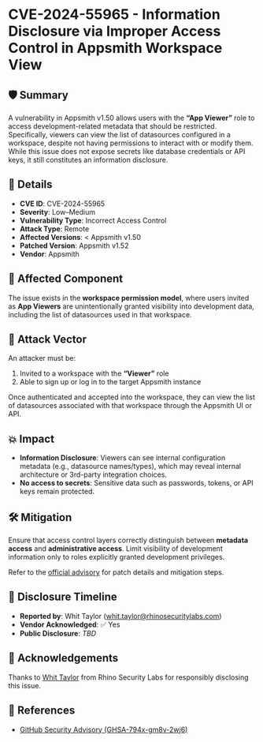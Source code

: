 # CVE-2024-55965 - Information Disclosure via Improper Access Control in Appsmith Workspace View

## 🛡️ Summary

A vulnerability in Appsmith v1.50 allows users with the **“App Viewer”** role to access development-related metadata that should be restricted. Specifically, viewers can view the list of datasources configured in a workspace, despite not having permissions to interact with or modify them. While this issue does not expose secrets like database credentials or API keys, it still constitutes an information disclosure.



## 🧾 Details

- **CVE ID**: CVE-2024-55965  
- **Severity**: Low–Medium  
- **Vulnerability Type**: Incorrect Access Control  
- **Attack Type**: Remote  
- **Affected Versions**: < Appsmith v1.50  
- **Patched Version**: Appsmith v1.52
- **Vendor**: Appsmith  



## 📍 Affected Component

The issue exists in the **workspace permission model**, where users invited as **App Viewers** are unintentionally granted visibility into development data, including the list of datasources used in that workspace.



## 🎯 Attack Vector

An attacker must be:

1. Invited to a workspace with the **“Viewer”** role
2. Able to sign up or log in to the target Appsmith instance

Once authenticated and accepted into the workspace, they can view the list of datasources associated with that workspace through the Appsmith UI or API.



## 💥 Impact

- **Information Disclosure**: Viewers can see internal configuration metadata (e.g., datasource names/types), which may reveal internal architecture or 3rd-party integration choices.
- **No access to secrets**: Sensitive data such as passwords, tokens, or API keys remain protected.



## 🛠️ Mitigation

Ensure that access control layers correctly distinguish between **metadata access** and **administrative access**. Limit visibility of development information only to roles explicitly granted development privileges.

Refer to the [official advisory](https://github.com/appsmithorg/appsmith/security/advisories/GHSA-794x-gm8v-2wj6) for patch details and mitigation steps.



## 📅 Disclosure Timeline

- **Reported by**: Whit Taylor (<whit.taylor@rhinosecuritylabs.com>)  
- **Vendor Acknowledged**: ✅ Yes  
- **Public Disclosure**: *TBD*



## 🙏 Acknowledgements

Thanks to [Whit Taylor](https://rhinosecuritylabs.com) from Rhino Security Labs for responsibly disclosing this issue.



## 🔗 References

- [GitHub Security Advisory (GHSA-794x-gm8v-2wj6)](https://github.com/appsmithorg/appsmith/security/advisories/GHSA-794x-gm8v-2wj6)
